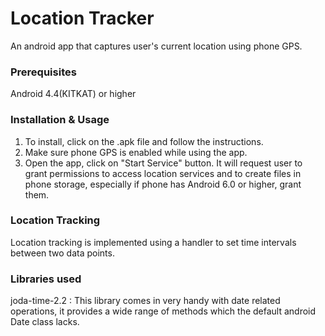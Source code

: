 # Location Tracker
An android app that captures user's current location using phone GPS.

### Prerequisites
Android 4.4(KITKAT) or higher
   
### Installation &  Usage
1. To install, click on the .apk file and follow the instructions.
2. Make sure phone GPS is enabled while using the app.
3. Open the app, click on "Start Service" button. It will request user to grant permissions to access location services and to create        files in phone storage, especially if phone has Android 6.0 or higher, grant them.

### Location Tracking
Location tracking is implemented using a handler to set time intervals between two data points.



   
   
### Libraries used
joda-time-2.2 : This library comes in very handy with date related operations, it provides a wide range of methods which the default android Date class lacks.
